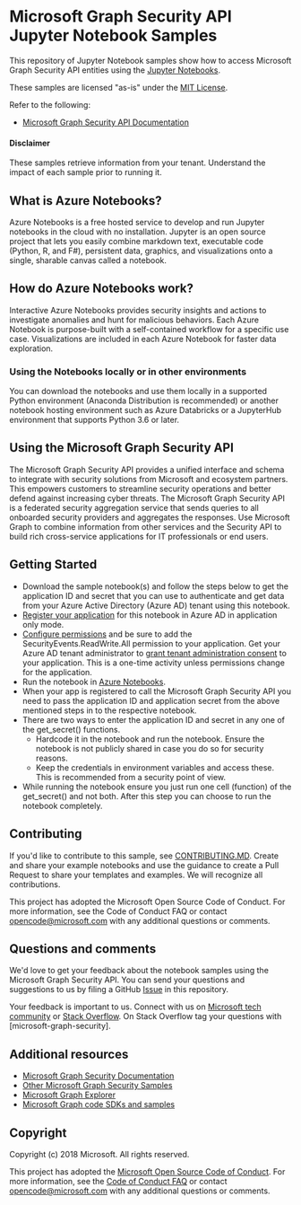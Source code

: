 # Microsoft Graph Security API Jupyter Notebook Samples

This repository of Jupyter Notebook samples show how to access Microsoft Graph Security API entities using the [Jupyter Notebooks](https://jupyter.org/). 

These samples are licensed "as-is" under the [MIT License](../../LICENSE).

Refer to the following:
* [Microsoft Graph Security API Documentation](https://aka.ms/securitygraphdocs)

#### Disclaimer
These samples retrieve information from your tenant. Understand the impact of each sample prior to running it.

## What is Azure Notebooks?

Azure Notebooks is a free hosted service to develop and run Jupyter notebooks in the cloud with no installation. Jupyter is an open source project that lets you easily combine markdown text, executable code (Python, R, and F#), persistent data, graphics, and visualizations onto a single, sharable canvas called a notebook.

## How do Azure Notebooks work?
Interactive Azure Notebooks provides security insights and actions to investigate anomalies and hunt for malicious behaviors. Each Azure Notebook is purpose-built with a self-contained workflow for a specific use case. Visualizations are included in each Azure Notebook for faster data exploration. 

### Using the Notebooks locally or in other environments
You can  download the notebooks and use them locally in a supported Python environment (Anaconda Distribution is recommended) or another notebook hosting environment such as Azure Databricks or a JupyterHub environment that supports Python 3.6 or later.

## Using the Microsoft Graph Security API

The Microsoft Graph Security API provides a unified interface and schema to integrate with security solutions from Microsoft and ecosystem partners. This empowers customers to streamline security operations and better defend against increasing cyber threats. The Microsoft Graph Security API is a federated security aggregation service that sends queries to all onboarded security providers and aggregates the responses. Use Microsoft Graph to combine information from other services and the Security API to build rich cross-service applications for IT professionals or end users.     

## Getting Started
* Download the sample notebook(s) and follow the steps below to get the application ID and secret that you can use to authenticate and get data from your Azure Active Directory (Azure AD) tenant using this notebook. 
* [Register your application](https://docs.microsoft.com/en-us/graph/auth-v2-service#1-register-your-app) for this notebook in Azure AD in application only mode. 
* [Configure permissions](https://docs.microsoft.com/en-us/graph/auth-v2-service#2-configure-permissions-for-microsoft-graph) and be sure to add the SecurityEvents.ReadWrite.All permission to your application.
Get your Azure AD tenant administrator to [grant tenant administration consent](https://docs.microsoft.com/en-us/graph/auth-v2-service#3-get-administrator-consent) to your application. This is a one-time activity unless permissions change for the application. 
* Run the notebook in [Azure Notebooks](https://notebooks.azure.com/). 
* When your app is registered to call the Microsoft Graph Security API you need to pass the application ID and application secret from the above mentioned steps in to the respective notebook. 
* There are two ways to enter the application ID and secret in any one of the get_secret() functions. 
    * Hardcode it in the notebook and run the notebook. Ensure the notebook is not publicly shared in case you do so for security reasons.
    * Keep the credentials in environment variables and access these. This is recommended from a security point of view.
* While running the notebook ensure you just run one cell (function) of the get_secret() and not both. After this step you can choose to run the notebook completely. 


## Contributing

If you'd like to contribute to this sample, see [CONTRIBUTING.MD](../CONTRIBUTING.md). Create and share your example notebooks and use the guidance to create a Pull Request to share your templates and examples. We will recognize all contributions. 

This project has adopted the Microsoft Open Source Code of Conduct. For more information, see the Code of Conduct FAQ or contact opencode@microsoft.com with any additional questions or comments.

## Questions and comments

We'd love to get your feedback about the notebook samples using the Microsoft Graph Security API. You can send your questions and suggestions to us by filing a GitHub [Issue](https://github.com/microsoftgraph/security-api-solutions/issues/new) in this repository.

Your feedback is important to us. Connect with us on [Microsoft tech community](https://techcommunity.microsoft.com/t5/Using-Microsoft-Graph-Security/bd-p/SecurityGraphAPI) or [Stack Overflow](https://stackoverflow.com/questions/tagged/microsoft-graph-security). On Stack Overflow tag your questions with [microsoft-graph-security].


## Additional resources
* [Microsoft Graph Security Documentation](https://developer.microsoft.com/en-us/graph/docs/concepts/security-concept-overview)
* [Other Microsoft Graph Security Samples](https://github.com/microsoftgraph/security-api-solutions/blob/master/sample-repos.md)
* [Microsoft Graph Explorer](https://developer.microsoft.com/en-us/graph/graph-explorer)
* [Microsoft Graph code SDKs and samples](https://developer.microsoft.com/en-us/graph/code-samples-and-sdks)


## Copyright
Copyright (c) 2018 Microsoft. All rights reserved.

This project has adopted the [Microsoft Open Source Code of Conduct](https://opensource.microsoft.com/codeofconduct/). For more information, see the [Code of Conduct FAQ](https://opensource.microsoft.com/codeofconduct/faq/) or contact [opencode@microsoft.com](mailto:opencode@microsoft.com) with any additional questions or comments.
